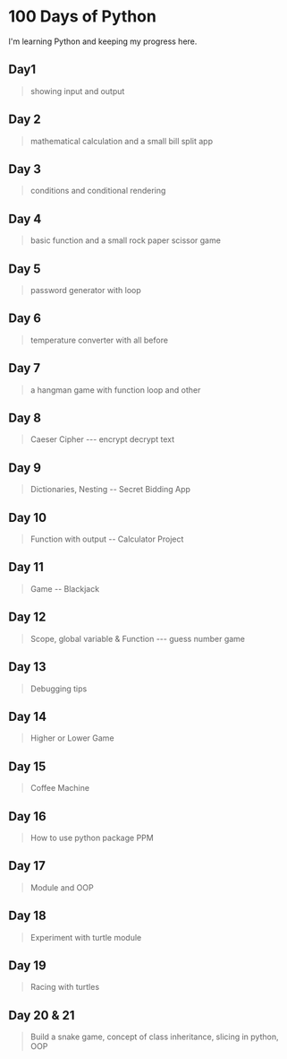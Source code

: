 # 100 Days of Python
I'm learning Python and keeping my progress here.

## Day1
> showing input and output

## Day 2
> mathematical calculation and a small bill split app

## Day 3
> conditions and conditional rendering

## Day 4
> basic function and a small rock paper scissor game

## Day 5
> password generator with loop

## Day 6
> temperature converter with all before 
## Day 7
> a hangman game with function loop and other

## Day 8
> Caeser Cipher --- encrypt decrypt text

## Day 9
> Dictionaries, Nesting -- Secret Bidding App

## Day 10
> Function with output -- Calculator Project

## Day 11
> Game -- Blackjack

## Day 12
> Scope, global variable & Function --- guess number game

## Day 13
> Debugging tips

## Day 14
> Higher or Lower Game

## Day 15
> Coffee Machine

## Day 16
> How to use python package PPM

## Day 17
> Module and OOP

## Day 18
> Experiment with turtle module

## Day 19
> Racing with turtles

## Day 20 & 21
> Build a snake game, concept of class inheritance, slicing in python, OOP